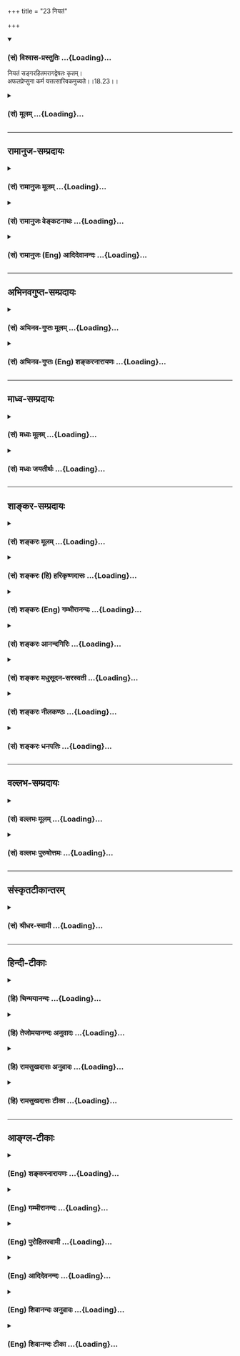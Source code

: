 +++
title = "23 नियतं"

+++
<div class="js_include" newlevelforh1="3" title="(सं) विश्वास-प्रस्तुतिः" unfilled url="/purANam_vaiShNavam/mahAbhAratam/06-bhIShma-parva/03-bhagavad-gItA-parva/saMskRtam/vishvAsa-prastutiH/18_moxa-saMnyAsa-yogaH/23_niyataM.md">
<details open><summary><h3>(सं) विश्वास-प्रस्तुतिः ...{Loading}...</h3></summary>

नियतं सङ्गरहितमरागद्वेषतः कृतम्।  
अफलप्रेप्सुना कर्म यत्तत्सात्त्विकमुच्यते।।18.23।।
</details>
</div>
<div class="js_include collapsed" newlevelforh1="3" title="(सं) मूलम्" unfilled url="/purANam_vaiShNavam/mahAbhAratam/06-bhIShma-parva/03-bhagavad-gItA-parva/saMskRtam/mUlam/18_moxa-saMnyAsa-yogaH/23_niyataM.md">
<details><summary><h3>(सं) मूलम् ...{Loading}...</h3></summary>

नियतं सङ्गरहितमरागद्वेषतः कृतम्।  
अफलप्रेप्सुना कर्म यत्तत्सात्त्विकमुच्यते।।18.23।।
</details>
</div>


_________________
## रामानुज-सम्प्रदायः
<div class="js_include collapsed" newlevelforh1="3" title="(सं) रामानुजः मूलम्" unfilled url="/purANam_vaiShNavam/mahAbhAratam/06-bhIShma-parva/03-bhagavad-gItA-parva/saMskRtam/rAmAnujaH/mUlam/18_moxa-saMnyAsa-yogaH/23_niyataM.md">
<details><summary><h3>(सं) रामानुजः मूलम् ...{Loading}...</h3></summary>

।।18.23।।**नियतं** स्ववर्णाश्रमोचितं सङ्गरहितं कर्तृत्वादि**सङ्गरहितम्;
अरागद्वेषतः कृतं** कीर्तिरागाद् अकीर्तिद्वेषात् च न कृतम्; अदम्भेन कृतम्
इत्यर्थः **अफलप्रेप्सुना** अफलाभिसन्धिना कार्यम् इति एव कृतं **यत्**
**कर्म तत् सात्त्विकम् उच्यते।**

</details>
</div>
<div class="js_include collapsed" newlevelforh1="3" title="(सं) रामानुजः वेङ्कटनाथः" unfilled url="/purANam_vaiShNavam/mahAbhAratam/06-bhIShma-parva/03-bhagavad-gItA-parva/saMskRtam/rAmAnujaH/venkaTanAthaH/18_moxa-saMnyAsa-yogaH/23_niyataM.md">
<details><summary><h3>(सं) रामानुजः वेङ्कटनाथः ...{Loading}...</h3></summary>

  
  
।।18.23।। अधिकार्यंशेनेति --
अविभक्तत्वविभक्तत्वादिविशेषितकर्माधिकारिस्वरूपानुसन्धानेनेत्यर्थः।
विशिष्टे कर्मणि विशेषणतयाऽधिकारिणोंऽशत्वोक्तिः। यद्यपि सङ्गशब्दो विभज्य
फलसङ्गकर्तृत्वत्यागप्रतिपादने विशेषविषयः; तथापिसङ्गरहितम् इत्यत्र
सङ्कोचकाभावादपेक्षितत्वाच्च कण्ठोक्तफलप्रेप्सातिरिक्तसामान्यविषय
इत्याहकर्तृत्वादिसङ्गरहितमिति। आदिशब्देन ममता गृह्यते। मुक्तसङ्गोऽनहंवादी
\[18।26\] इत्यादिकथितः कर्तृधर्म इह तद्द्वारा कर्मविशेषणत्वेन योजितः।
ब्रह्मणि रागात्संसारद्वेषाच्च क्रियमाणस्य कर्मणः कथमरागद्वेषतः कृतत्वं
इत्यत्राऽऽह -- कीर्तिरागादकीर्तिद्वेषाच्चेति। सङ्गशब्दपुनरुक्तिश्चानेन
परिहृता। अकारस्यासमस्तत्वविवक्षया वा फलितत्वोक्तिविवक्षया वान
कृतमित्युक्तम्। तपो दम्भेन चैव यत् \[17।18\]
इत्याद्युक्तप्रतिषेधार्थमिदमित्यभिप्रायेणाऽऽह --
अदम्भेनेति। कार्यमित्येवेति सात्त्विकत्यागस्मारणम्।  
  

</details>
</div>
<div class="js_include collapsed" newlevelforh1="3" title="(सं) रामानुजः (Eng) आदिदेवानन्दः" unfilled url="/purANam_vaiShNavam/mahAbhAratam/06-bhIShma-parva/03-bhagavad-gItA-parva/saMskRtam/rAmAnujaH/english/AdidevAnandaH/18_moxa-saMnyAsa-yogaH/23_niyataM.md">
<details><summary><h3>(सं) रामानुजः (Eng) आदिदेवानन्दः ...{Loading}...</h3></summary>

18.23 'Obligatory act' is that which is appropriate to one's own station
and stage of life. Doing it 'without attachment' means devoid of
attachment to agency etc., and 'without desire or aversion' means that
it is not done through desire to win fame and aversion to win notoriety,
i.e., is performed without ostentation - when obligatory works are
performed in the above-mentioned way by one who is not after their
fruits, they are said to be Sattvika.

</details>
</div>


_________________
## अभिनवगुप्त-सम्प्रदायः
<div class="js_include collapsed" newlevelforh1="3" title="(सं) अभिनव-गुप्तः मूलम्" unfilled url="/purANam_vaiShNavam/mahAbhAratam/06-bhIShma-parva/03-bhagavad-gItA-parva/saMskRtam/abhinava-guptaH/mUlam/18_moxa-saMnyAsa-yogaH/23_niyataM.md">
<details><summary><h3>(सं) अभिनव-गुप्तः मूलम् ...{Loading}...</h3></summary>

।।18.23 -- 18.25।। नियतमित्यादि तामसमुच्यते इत्यन्तम्। नियतम् --
कर्तव्यमिति। क्लेशैः अविद्याद्यैः बहुलं +++(S बहुलैः )+++ व्याप्तम्। मोहात्
अभिनिवेशमयात्।

</details>
</div>
<div class="js_include collapsed" newlevelforh1="3" title="(सं) अभिनव-गुप्तः (Eng) शङ्करनारायणः" unfilled url="/purANam_vaiShNavam/mahAbhAratam/06-bhIShma-parva/03-bhagavad-gItA-parva/saMskRtam/abhinava-guptaH/english/shankaranArAyaNaH/18_moxa-saMnyAsa-yogaH/23_niyataM.md">
<details><summary><h3>(सं) अभिनव-गुप्तः (Eng) शङ्करनारायणः ...{Loading}...</h3></summary>

18.23 See Comment under 18.25

</details>
</div>


_________________
## माध्व-सम्प्रदायः
<div class="js_include collapsed" newlevelforh1="3" title="(सं) मध्वः मूलम्" unfilled url="/purANam_vaiShNavam/mahAbhAratam/06-bhIShma-parva/03-bhagavad-gItA-parva/saMskRtam/madhvaH/mUlam/18_moxa-saMnyAsa-yogaH/23_niyataM.md">
<details><summary><h3>(सं) मध्वः मूलम् ...{Loading}...</h3></summary>

।।18.23।। Sri Madhvacharya did not comment on this sloka.,

</details>
</div>
<div class="js_include collapsed" newlevelforh1="3" title="(सं) मध्वः जयतीर्थः" unfilled url="/purANam_vaiShNavam/mahAbhAratam/06-bhIShma-parva/03-bhagavad-gItA-parva/saMskRtam/madhvaH/jayatIrthaH/18_moxa-saMnyAsa-yogaH/23_niyataM.md">
<details><summary><h3>(सं) मध्वः जयतीर्थः ...{Loading}...</h3></summary>

।।18.23।। Sri Jayatirtha did not comment on this sloka.  
  

</details>
</div>


_________________
## शाङ्कर-सम्प्रदायः
<div class="js_include collapsed" newlevelforh1="3" title="(सं) शङ्करः मूलम्" unfilled url="/purANam_vaiShNavam/mahAbhAratam/06-bhIShma-parva/03-bhagavad-gItA-parva/saMskRtam/shankaraH/mUlam/18_moxa-saMnyAsa-yogaH/23_niyataM.md">
<details><summary><h3>(सं) शङ्करः मूलम् ...{Loading}...</h3></summary>

।।18.23।। --,**नियतं** नित्यं **सङ्गरहितम्** आसक्तिवर्जितम्
**अरागद्वेषतःकृतं** रागप्रयुक्तेन द्वेषप्रयुक्तेन च कृतं
रागद्वेषतःकृतम्; तद्विपरीतम् अरागद्वेषतःकृतम्; **अफलप्रेप्सुना** फलं
प्रेप्सतीति फलप्रेप्सुः फलतृष्णः तद्विपरीतेन अफलप्रेप्सुना कर्त्रा कृतं
**कर्म यत्; तत् सात्त्विकम् उच्यते**।।

</details>
</div>
<div class="js_include collapsed" newlevelforh1="3" title="(सं) शङ्करः (हि) हरिकृष्णदासः" unfilled url="/purANam_vaiShNavam/mahAbhAratam/06-bhIShma-parva/03-bhagavad-gItA-parva/saMskRtam/shankaraH/hindI/harikRShNadAsaH/18_moxa-saMnyAsa-yogaH/23_niyataM.md">
<details><summary><h3>(सं) शङ्करः (हि) हरिकृष्णदासः ...{Loading}...</h3></summary>

।।18.23।। अब कर्मके तीन भेद कहे जाते हैं --, जो कर्म नियत -- नित्य है तथा
सङ्ग -- आसक्तिसे रहित है और फल न चाहनेवाले पुरुषद्वारा बिना रागद्वेषके
किया गया है; वह सात्त्विक कहा जाता है। जो कर्म रागसे या द्वेषसे प्रेरित
होकर किया जाता है; वह रागद्वेषसे किया हुआ कहलाता है और जो उससे विपरीत है
वह बिना रागद्वेषके किया हुआ है। जो कर्ता कर्मफलको चाहता है; वह
कर्मफलप्रेप्सु अर्थात् कर्मफलकी तृष्णावाला होता है और जो उससे विपरीत है
वह कर्मफलको न चाहनेवाला है।

</details>
</div>
<div class="js_include collapsed" newlevelforh1="3" title="(सं) शङ्करः (Eng) गम्भीरानन्दः" unfilled url="/purANam_vaiShNavam/mahAbhAratam/06-bhIShma-parva/03-bhagavad-gItA-parva/saMskRtam/shankaraH/english/gambhIrAnandaH/18_moxa-saMnyAsa-yogaH/23_niyataM.md">
<details><summary><h3>(सं) शङ्करः (Eng) गम्भीरानन्दः ...{Loading}...</h3></summary>

18.23 Niyatam, the daily obligatory; karma, action; yat, which; is
krtam, performed; sanga-rahitam, without attachment; araga-dvesatah,
without likes or dislikes; aphala-prepsuna, by one who does not hanker
for rewards, by an agent who is the opposite of one who is desirous of
the fruits of action; tat, that (action); ucyate, is said to be;
sattvikam, born of sattva.

</details>
</div>
<div class="js_include collapsed" newlevelforh1="3" title="(सं) शङ्करः आनन्दगिरिः" unfilled url="/purANam_vaiShNavam/mahAbhAratam/06-bhIShma-parva/03-bhagavad-gItA-parva/saMskRtam/shankaraH/AnandagiriH/18_moxa-saMnyAsa-yogaH/23_niyataM.md">
<details><summary><h3>(सं) शङ्करः आनन्दगिरिः ...{Loading}...</h3></summary>

।।18.23।। त्रिविधं कर्म वक्तुमनन्तरश्लोकत्रयमित्याह -- **अथेति।** तत्र
सात्त्विकं कर्म निरूपयति -- **नियतमिति।**

</details>
</div>
<div class="js_include collapsed" newlevelforh1="3" title="(सं) शङ्करः मधुसूदन-सरस्वती" unfilled url="/purANam_vaiShNavam/mahAbhAratam/06-bhIShma-parva/03-bhagavad-gItA-parva/saMskRtam/shankaraH/madhusUdana-sarasvatI/18_moxa-saMnyAsa-yogaH/23_niyataM.md">
<details><summary><h3>(सं) शङ्करः मधुसूदन-सरस्वती ...{Loading}...</h3></summary>

।।18.23।। तदेवमौपनिषदानामद्वैतात्मदर्शनं सात्त्विकमुपादेयं
मुमुक्षुभिर्द्वैतदर्शिनां तु नित्यविभु परस्परविभिन्नात्मदर्शनं
राजसमनित्यपरिच्छिन्नात्मदर्शनं च तामसं हेयमुक्तं; संप्रति त्रिविधं
कर्मोच्यते -- नियतमिति। नियतं यावदङ्गोपसंहारासमर्थानामपि
फलावश्यंभावव्याप्तं नित्यमिति यावत्। सङ्गोऽहमेव महायाज्ञिक
इत्याद्यभिमानरूपोऽहंकारापरपर्यायो राजसो गर्वविशेषस्तेन शून्यं सङ्गरहितं
यावदज्ञानं तु कर्तृत्वभोक्तृत्वप्रवर्तनोऽहंकारोऽनुवर्तत एव
सात्त्विकस्यापि तद्रहितस्य तत्त्वविदो न कर्माधिकार इत्युक्तमसकृत्। रागो
राजसन्मानादिकमनेन लप्स्य इत्यभिप्रायः; द्वेषः शत्रुमनेन पराजेष्य
इत्यभिप्रायस्ताभ्यां न कृतमरागद्वेषतः कृतमफलप्रेप्सुना फलाभिलाषरहितेन
कर्त्रा यत्कृतं कर्म यागदानहोमादि तत्सात्त्विकमुच्यते।

</details>
</div>
<div class="js_include collapsed" newlevelforh1="3" title="(सं) शङ्करः नीलकण्ठः" unfilled url="/purANam_vaiShNavam/mahAbhAratam/06-bhIShma-parva/03-bhagavad-gItA-parva/saMskRtam/shankaraH/nIlakaNThaH/18_moxa-saMnyAsa-yogaH/23_niyataM.md">
<details><summary><h3>(सं) शङ्करः नीलकण्ठः ...{Loading}...</h3></summary>

।।18.23।। अथ कर्मत्रैविध्यमाह -- **नियतमित्यादिना।** नियतं नित्यम्
सङ्गरहितमभिमानवर्जितम्। राग इष्टे प्रीतिर्द्वेषोऽनिष्टेऽप्रीतिस्ताभ्यां
कृतमिष्टानिष्टप्राप्तिपरिहारार्थं कृतं रागाद्वेषतः कृतं तदन्यदरागद्वेषतः
कृतं निष्काममित्यर्थः। फल्गु च लीयते चेति फलं क्रियया प्राप्यमनात्मवस्तु
तदन्यदफलमनागन्तुकं परिपूर्णमविनाशि आत्मतत्त्वं तत्प्रेप्सुना
कृतंविविदिषन्ति यज्ञेन इति श्रुत्या आत्मलाभार्थं यज्ञादेर्विनियोगात्।
तत्कर्म सात्त्विकमुच्यते।

</details>
</div>
<div class="js_include collapsed" newlevelforh1="3" title="(सं) शङ्करः धनपतिः" unfilled url="/purANam_vaiShNavam/mahAbhAratam/06-bhIShma-parva/03-bhagavad-gItA-parva/saMskRtam/shankaraH/dhanapatiH/18_moxa-saMnyAsa-yogaH/23_niyataM.md">
<details><summary><h3>(सं) शङ्करः धनपतिः ...{Loading}...</h3></summary>

।।18.23।। एवं ज्ञानत्रैविध्यं विभज्य कर्मत्रैविध्यं विभजन्नादौ सात्त्विक
कर्मोदाहरति। नियतं नित्यमवश्यकर्तव्यतया विहितं
सङ्गरहितमासक्तिवर्जितमभिनिवेशशून्यमरागद्वेषतः कृतं रागो
विषयप्रेप्साकारणभूता रञ्जनात्मिका चित्तवृत्तिः तत्प्रयुक्तेन
द्वेषप्रयुक्तेन च कृतं रागद्वेषतः कृतं तद्विपरीतमरागद्वेषतः कृतं फलं
प्रेपसतीति फलप्रेप्सुः फलतृष्णः तद्विपरीतेनाऽफलप्रेप्सुना कर्त्रा
यत्कर्म कृतं तत्सात्त्विकमुच्यते। फल्गु च लीयते चेति फलं क्रियया
प्राप्यं अनात्मवस्तु तंदन्यदफलमनागन्तुकं परिपूर्णमविनाशि आत्मतत्त्वं
तत्प्रेप्सुना कृतंविविदिषन्ति यज्ञेन इति श्रुत्या आत्मलाभार्थं
यज्ञादेर्विनियोगादित्यन्ये। आचार्यैस्तु
कामेप्सुनेत्युत्तराननुरोधक्लिष्टकल्पनाग्रस्तोऽयं पक्ष
इत्यभिप्रेत्योपेक्षितः।

</details>
</div>


_________________
## वल्लभ-सम्प्रदायः
<div class="js_include collapsed" newlevelforh1="3" title="(सं) वल्लभः मूलम्" unfilled url="/purANam_vaiShNavam/mahAbhAratam/06-bhIShma-parva/03-bhagavad-gItA-parva/saMskRtam/vallabhaH/mUlam/18_moxa-saMnyAsa-yogaH/23_niyataM.md">
<details><summary><h3>(सं) वल्लभः मूलम् ...{Loading}...</h3></summary>

।।18.23।। इदानीमनुष्ठेयकर्मणो गुणतस्त्रैविध्यमाह -- नियतमिति। श्रुतौ
स्ववर्णाश्रमोदितं कर्त्तृत्वादिसङ्गरहितं रागद्वेषौ कीर्त्यकीर्त्तिविषयौ
तदभावतः कृतमिति ममत्वपरित्यागपूर्वकं अफलप्रेप्सुना यत्कृतं कर्म
तत्सात्त्विकम्।

</details>
</div>
<div class="js_include collapsed" newlevelforh1="3" title="(सं) वल्लभः पुरुषोत्तमः" unfilled url="/purANam_vaiShNavam/mahAbhAratam/06-bhIShma-parva/03-bhagavad-gItA-parva/saMskRtam/vallabhaH/puruShottamaH/18_moxa-saMnyAsa-yogaH/23_niyataM.md">
<details><summary><h3>(सं) वल्लभः पुरुषोत्तमः ...{Loading}...</h3></summary>

  
  
।।18.23।। एवं ज्ञानस्वरूपमुक्त्वा त्रिविधकर्मरूपमाह -- नियतमिति। नियतं
नित्यं; सङ्गरहितम् अज्ञानासक्तिरहितम्; अरागद्वेषतः कृतं संसारानुरागेण
शत्रुमारणाद्यर्थं द्वेषेण रहितम्; अफलप्रेप्सुना फलानभिलाषेण
भगवत्तोषहेतुत्वेन कृतं कर्म (यत्) तत् सात्त्विकमुच्यते।  
  

</details>
</div>


_________________
## संस्कृतटीकान्तरम्
<div class="js_include collapsed" newlevelforh1="3" title="(सं) श्रीधर-स्वामी" unfilled url="/purANam_vaiShNavam/mahAbhAratam/06-bhIShma-parva/03-bhagavad-gItA-parva/saMskRtam/shrIdhara-svAmI/18_moxa-saMnyAsa-yogaH/23_niyataM.md">
<details><summary><h3>(सं) श्रीधर-स्वामी ...{Loading}...</h3></summary>

।।18.23।। इदानीं त्रिविधं कर्माह **-- नियतमिति त्रिभिः।** नियतं नित्यतया
विहितं; सङ्गरहितमभिनिवेशशून्यं; अरागद्वेषतः पुत्रादिप्रीत्या वा
शत्रुद्वेषेण वा यत्कृतं न भवति फलं प्राप्तुमिच्छतीति
फलप्रेप्सुस्तद्विलक्षणेन निष्कामेण कर्त्रा यत्कृतं
कर्म,तत्सात्त्विकमुच्यते।

</details>
</div>


_________________
## हिन्दी-टीकाः
<div class="js_include collapsed" newlevelforh1="3" title="(हि) चिन्मयानन्दः" unfilled url="/purANam_vaiShNavam/mahAbhAratam/06-bhIShma-parva/03-bhagavad-gItA-parva/hindI/chinmayAnandaH/18_moxa-saMnyAsa-yogaH/23_niyataM.md">
<details><summary><h3>(हि) चिन्मयानन्दः ...{Loading}...</h3></summary>

।।18.23।। त्रिविध कर्मों में सात्त्विक कर्म सर्वश्रेष्ठ है; जो कर्ता के
मन में शान्ति तथा उसके कर्मक्षेत्र में सामञ्जस्य उत्पन्न करता है। प्राय
मनुष्य फल में आसक्त होकर अपने व्यक्तिगत राग और द्वेष से प्रेरित होकर
कर्म करता है। परन्तु यहाँ कहा गया है कि नियत अर्थात् कर्तव्य कर्म को
अनासक्त भाव से तथा राग द्वेष से रहित होकर करने पर ही वह सात्त्विक कर्म
कहलाता है। सात्त्विक पुरुष कर्म को इसीलिए करता है; क्योंकि कर्म कर्तव्य
है और वही ईश्वर की पूजा है। ऐसी भावना और प्रेरणा से युक्त होने पर मनुष्य
अपनी ही सामान्य कार्यकुशलता एवं श्रेष्ठता से कहीं अधिक ऊँचा उठ जाता है।
अर्पण की भावना से किये गये कर्मों में राग और द्वेष का प्रश्न ही नहीं
उठता। समस्त साधु सन्तों का सेवाकार्य इस तथ्य का प्रमाण है। अनेक अवसरों पर
हम भी इसी भावना से कर्म करते हैं। ऐसा विशिष्ट उदाहरण; उस अवसर का है जब
हमारे पैर में कोई चोट लग जाती है। उस समय हम झुक कर पैर को देखने लग जाते
हैं और शरीर के समस्त अंग उसकी सेवा में जुट जाते हैं। इस सेवा कार्य में
हम यह नहीं कह सकते कि हमें अपने पैर से अन्य अंगों की अपेक्षा अधिक प्रेम
है। मनुष्य अपने सम्पूर्ण शरीर में निवास करता है और उसके लिए शरीर के सभी
अंग समान होते हैं। इसी प्रकार; जो सात्त्विक पुरुष एकमेव अद्वितीय;
सच्चित्स्वरूप सर्वव्यापी परमात्मा को आत्मस्वरूप में पहचान लेता है; तो उस
पुरुष के लिए कोढ़ी और राजकुमार; स्वस्थ और अस्वस्थ; दरिद्र और सम्पन्न ये
सभी लोग अपने आध्यात्मिक शरीर के विभिन्न अंगों के समान ही प्रतीत होते
हैं। ऐसा पुरुष अनुप्राणित आनन्द और कृतार्थता की भावना से जगत् की सेवा
करता है। इस प्रकार; सात्त्विक कर्मों की पूर्णता उनके करने में ही होती है।
फलप्राप्ति का विचार भी उसमें उत्पन्न नहीं होता है।

</details>
</div>
<div class="js_include collapsed" newlevelforh1="3" title="(हि) तेजोमयानन्दः अनुवादः" unfilled url="/purANam_vaiShNavam/mahAbhAratam/06-bhIShma-parva/03-bhagavad-gItA-parva/hindI/tejomayAnandaH/anuvAdaH/18_moxa-saMnyAsa-yogaH/23_niyataM.md">
<details><summary><h3>(हि) तेजोमयानन्दः अनुवादः ...{Loading}...</h3></summary>

।।18.23।। जो कर्म (शास्त्रविधि से) नियत और संगरहित है, तथा फल को न चाहने
वाले पुरुष के द्वारा बिना किसी राग द्वेष के किया गया है, वह (कर्म)
सात्त्विक कहा जाता है।।

</details>
</div>
<div class="js_include collapsed" newlevelforh1="3" title="(हि) रामसुखदासः अनुवादः" unfilled url="/purANam_vaiShNavam/mahAbhAratam/06-bhIShma-parva/03-bhagavad-gItA-parva/hindI/rAmasukhadAsaH/anuvAdaH/18_moxa-saMnyAsa-yogaH/23_niyataM.md">
<details><summary><h3>(हि) रामसुखदासः अनुवादः ...{Loading}...</h3></summary>

।।18.23।। जो कर्म शास्त्रविधिसे नियत किया हुआ और कर्तृत्वाभिमानसे रहित हो
तथा फलेच्छारहित मनुष्यके द्वारा बिना राग-द्वेषके किया हुआ हो, वह
सात्त्विक कहा जाता है।

</details>
</div>
<div class="js_include collapsed" newlevelforh1="3" title="(हि) रामसुखदासः टीका" unfilled url="/purANam_vaiShNavam/mahAbhAratam/06-bhIShma-parva/03-bhagavad-gItA-parva/hindI/rAmasukhadAsaH/TIkA/18_moxa-saMnyAsa-yogaH/23_niyataM.md">
<details><summary><h3>(हि) रामसुखदासः टीका ...{Loading}...</h3></summary>

।।18.23।।***व्याख्या --***  **नियतं सङ्गरहितम् ৷৷. सात्त्विकमुच्यते
--** जिस व्यक्तिके लिये वर्ण और आश्रमके अनुसार जिस परिस्थितिमें और जिस
समय शास्त्रोंने जैसा करनेके लिये कहा है; उसके लिये वह कर्म नियत हो जाता
है। यहाँ **नियतम्** पदसे एक तो कर्मोंका स्वरूप बताया है और दूसरे;
शास्त्रनिषिद्ध कर्मका निषेध किया है।  
  
**सङ्गरहितम्** पदका तात्पर्य है कि वह नियतकर्म कर्तृत्वाभिमानसे रहित
होकर किया जाय। कर्तृत्वाभिमानसे रहित कहनेका भाव है कि जैसे वृक्ष आदिमें
मूढ़ता होनेके कारण उनको कर्तृत्वका भान नहीं होता; पर उनकी भी ऋतु आनेपर
पत्तोंका झड़ना; नये पत्तोंका निकलना; शाखा कटनेपर घावका मिल जाना;
शाखाओंका बढ़ना; फलफूलका लगना आदि सभी क्रियाएँ समष्टि शक्तिके द्वारा
अपनेआप ही होती हैं ऐसे ही इन सभी शरीरोंका बढ़नाघटना; खानापीना; चलनाफिरना
आदि सभी क्रियाएँ भी समष्टि शक्तिके द्वारा अपनेआप हो रही हैं। इन
क्रियाओँके साथ न अभी कोई सम्बन्ध है; न पहले कोई सम्बन्ध था और न आगे ही
कोई सम्बन्ध होगा। इस प्रकार जब साधकको प्रत्यक्ष अनुभव हो जाता है; तो फिर
उसमें कर्तृत्व नहीं रहता। कर्तृत्व न रहनेपर उसके द्वारा जो कर्म होता है;
वह सङ्गरहित अर्थात् कर्तृत्वाभिमानरहित ही होता है। ,यहाँ साङ्ख्यप्रकरणमें
कर्तृत्वका त्याग मुख्य होनेसे और आगे **अरागद्वेषतः कृतम्** पदोंमें भी
आसक्तिके त्यागकी बात आनेसे यहाँ **सङ्गरहितम्** पदका अर्थ
कर्तृत्वअभिमानरहित लिया गया है **(टिप्पणी प₀ 905)**।**अरागद्वेषतः
कृतम्** पदोंका तात्पर्य है कि रागद्वेषसे रहित हो करके कर्म किया जाय
अर्थात् कर्मका ग्रहण रागपूर्वक न हो और कर्मका त्याग द्वेषपूर्वक न हो तथा
कर्म करनेके जितने साधन (शरीर; इन्द्रियाँ; अन्तःकरण आदि) हैं; उनमें भी
रागद्वेष न हो।**अरागद्वेषतः** पदसे वर्तमानमें रागका अभाव बताया है और
**अफलप्रेप्सुना** पदसे भविष्यमें रागका अभाव बताया है। तात्पर्य यह है कि
भविष्यमें मिलनेवाले फलकी इच्छासे रहित मनुष्यके द्वारा कर्म किया जाय
अर्थात् क्रिया और पदार्थोंसे निर्लिप्त रहते हुए असङ्गतापूर्वक कर्म किया
जाय तो वह सात्त्विक कहा जाता है। इस सात्त्विक कर्ममें सात्त्विकता तभीतक
है; जबतक अत्यन्त सूक्ष्मरूपसे भी प्रकृतिके साथ सम्बन्ध है। जब प्रकृतिसे
सर्वथा सम्बन्धविच्छेद हो जाता है; तब यह कर्म अकर्म हो जाता है।  
  
***सम्बन्ध --***  अब राजस कर्मका वर्णन करते हैं।

</details>
</div>


_________________
## आङ्ग्ल-टीकाः
<div class="js_include collapsed" newlevelforh1="3" title="(Eng) शङ्करनारायणः" unfilled url="/purANam_vaiShNavam/mahAbhAratam/06-bhIShma-parva/03-bhagavad-gItA-parva/english/shankaranArAyaNaH/18_moxa-saMnyAsa-yogaH/23_niyataM.md">
<details><summary><h3>(Eng) शङ्करनारायणः ...{Loading}...</h3></summary>

18.23. The object that has been acired with determination, without
attachment and without desire or hatred, by one who does not crave to
reap the fruit \[of his action\] - that is declared to be of the Sattva
(Strand).

</details>
</div>
<div class="js_include collapsed" newlevelforh1="3" title="(Eng) गम्भीरानन्दः" unfilled url="/purANam_vaiShNavam/mahAbhAratam/06-bhIShma-parva/03-bhagavad-gItA-parva/english/gambhIrAnandaH/18_moxa-saMnyAsa-yogaH/23_niyataM.md">
<details><summary><h3>(Eng) गम्भीरानन्दः ...{Loading}...</h3></summary>

18.23 The daily obligatory action which is performed without attachment
and without likes or dislikes by one who does not hanker for rewards,
that is said to be born of sattva.

</details>
</div>
<div class="js_include collapsed" newlevelforh1="3" title="(Eng) पुरोहितस्वामी" unfilled url="/purANam_vaiShNavam/mahAbhAratam/06-bhIShma-parva/03-bhagavad-gItA-parva/english/purohitasvAmI/18_moxa-saMnyAsa-yogaH/23_niyataM.md">
<details><summary><h3>(Eng) पुरोहितस्वामी ...{Loading}...</h3></summary>

18.23 An obligatory action done by one who is disinterested, who neither
likes nor dislikes it, and gives no thought to the consequences that
follow, such an action is Pure.

</details>
</div>
<div class="js_include collapsed" newlevelforh1="3" title="(Eng) आदिदेवनन्दः" unfilled url="/purANam_vaiShNavam/mahAbhAratam/06-bhIShma-parva/03-bhagavad-gItA-parva/english/AdidevanandaH/18_moxa-saMnyAsa-yogaH/23_niyataM.md">
<details><summary><h3>(Eng) आदिदेवनन्दः ...{Loading}...</h3></summary>

18.23 That obligatory act is said to be Sattvika which is done without
attachment, without desire or aversion, by one who seeks no fruit.

</details>
</div>
<div class="js_include collapsed" newlevelforh1="3" title="(Eng) शिवानन्दः अनुवादः" unfilled url="/purANam_vaiShNavam/mahAbhAratam/06-bhIShma-parva/03-bhagavad-gItA-parva/english/shivAnandaH/anuvAdaH/18_moxa-saMnyAsa-yogaH/23_niyataM.md">
<details><summary><h3>(Eng) शिवानन्दः अनुवादः ...{Loading}...</h3></summary>

18.23 An action which is ordained, which is free from attachment, and
which is done without love or hatred by one who is not desirous of any
reward that action is declared to be Sattvic.

</details>
</div>
<div class="js_include collapsed" newlevelforh1="3" title="(Eng) शिवानन्दः टीका" unfilled url="/purANam_vaiShNavam/mahAbhAratam/06-bhIShma-parva/03-bhagavad-gItA-parva/english/shivAnandaH/TIkA/18_moxa-saMnyAsa-yogaH/23_niyataM.md">
<details><summary><h3>(Eng) शिवानन्दः टीका ...{Loading}...</h3></summary>

18.23 नियतम् ordained; सङ्गरहितम् free from attachment; अरागद्वेषतः
without love or hatred; कृतम् done; अफलप्रेप्सुना by one not desirous of
the fruit; कर्म action; यत् which; तत् that; सात्त्विकम् Sattvic (pure);
ुच्यते is declared.Commentary Niyatam Ordained Obligatory. One is not
excited to perform an obligatory action through love or hatred.This is a
pure act. The performer of such pure action experiences great joy. He
does his duty or any other work wholeheartedly not caring for the reward
but offering it willingly at the feet of the Lord. He works in
accordancw with the dictates of the scriptures. Now I will explain to
thee; O Arjuna; the nature of action which is Rajasic or passionate. Do
thou listen to Me with rapt attention.

</details>
</div>
